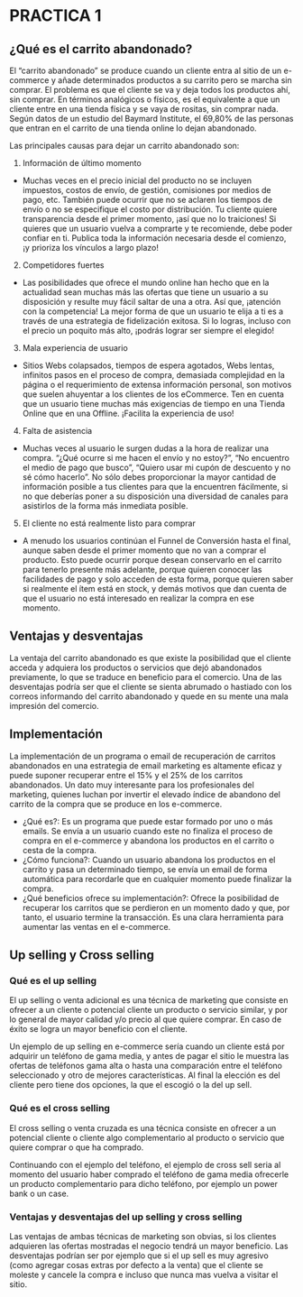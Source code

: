 # PRACTICA 1

## ¿Qué es el carrito abandonado?

El “carrito abandonado” se produce cuando un cliente entra al sitio de un e-commerce y añade determinados productos a su carrito pero se marcha sin comprar. El problema es que el cliente se va y deja todos los productos ahí, sin comprar.
En términos analógicos o físicos, es el equivalente a que un cliente entre en una tienda física y se vaya de rositas, sin comprar nada.
Según datos de un estudio del Baymard Institute, el 69,80% de las personas que entran en el carrito de una tienda online lo dejan abandonado.

Las principales causas para dejar un carrito abandonado son:

1.	Información de último momento

- Muchas veces en el precio inicial del producto no se incluyen impuestos, costos de envío, de gestión, comisiones por medios de pago, etc. También puede ocurrir que no se aclaren los tiempos de envío o no se especifique el costo por distribución.
Tu cliente quiere transparencia desde el primer momento, ¡así que no lo traiciones! Si quieres que un usuario vuelva a comprarte y te recomiende, debe poder confiar en ti.
Publica toda la información necesaria desde el comienzo, ¡y prioriza los vínculos a largo plazo!

2.	Competidores fuertes

- Las posibilidades que ofrece el mundo online han hecho que en la actualidad sean muchas más las ofertas que tiene un usuario a su disposición y resulte muy fácil saltar de una a otra. Así que, ¡atención con la competencia!
La mejor forma de que un usuario te elija a ti es a través de una estrategia de fidelización exitosa. Si lo logras, incluso con el precio un poquito más alto, ¡podrás lograr ser siempre el elegido!

3.	Mala experiencia de usuario

- Sitios Webs colapsados, tiempos de espera agotados, Webs lentas, infinitos pasos en el proceso de compra, demasiada complejidad en la página o el requerimiento de extensa información personal, son motivos que suelen ahuyentar a los clientes de los eCommerce.
Ten en cuenta que un usuario tiene muchas más exigencias de tiempo en una Tienda Online que en una Offline. ¡Facilita la experiencia de uso!

4.	Falta de asistencia

- Muchas veces al usuario le surgen dudas a la hora de realizar una compra. “¿Qué ocurre si me hacen el envío y no estoy?”, “No encuentro el medio de pago que busco”, “Quiero usar mi cupón de descuento y no sé cómo hacerlo”.
No sólo debes proporcionar la mayor cantidad de información posible a tus clientes para que la encuentren fácilmente, si no que deberías poner a su disposición una diversidad de canales para asistirlos de la forma más inmediata posible.

5.	El cliente no está realmente listo para comprar

- A menudo los usuarios continúan el Funnel de Conversión hasta el final, aunque saben desde el primer momento que no van a comprar el producto.
Esto puede ocurrir porque desean conservarlo en el carrito para tenerlo presente más adelante, porque quieren conocer las facilidades de pago y solo acceden de esta forma, porque quieren saber si realmente el ítem está en stock, y demás motivos que dan cuenta de que el usuario no está interesado en realizar la compra en ese momento.

## Ventajas y desventajas

La ventaja del carrito abandonado es que existe la posibilidad que el cliente acceda y adquiera los productos o servicios que dejó abandonados previamente, lo que se traduce en beneficio para el comercio. Una de las desventajas podría ser que el cliente se sienta abrumado o hastiado con los correos informando del carrito abandonado y quede en su mente una mala impresión del comercio.

## Implementación

La implementación de un programa o email de recuperación de carritos abandonados en una estrategia de email marketing es altamente eficaz y puede suponer recuperar entre el 15% y el 25% de los carritos abandonados. Un dato muy interesante para los profesionales del marketing, quienes luchan por invertir el elevado índice de abandono del carrito de la compra que se produce en los e-commerce.  
*	¿Qué es?: Es un programa que puede estar formado por uno o más emails. Se envía a un usuario cuando este no finaliza el proceso de compra en el e-commerce y abandona los productos en el carrito o cesta de la compra.
*	¿Cómo funciona?: Cuando un usuario abandona los productos en el carrito y pasa un determinado tiempo, se envía un email de forma automática para recordarle que en cualquier momento puede finalizar la compra.
*	¿Qué beneficios ofrece su implementación?: Ofrece la posibilidad de recuperar los carritos que se perdieron en un momento dado y que, por tanto, el usuario termine la transacción. Es una clara herramienta para aumentar las ventas en el e-commerce.


## Up selling y Cross selling

### Qué es el up selling

El up selling o venta adicional es una técnica de marketing que consiste en ofrecer a un cliente o potencial cliente un producto o servicio similar, y por lo general de mayor calidad y/o precio al que quiere comprar. En caso de éxito se logra un mayor beneficio con el cliente.

Un ejemplo de up selling en e-commerce sería cuando un cliente está por adquirir un teléfono de gama media, y antes de pagar el sitio le muestra las ofertas de teléfonos gama alta o hasta una comparación entre el teléfono seleccionado y otro de mejores características. Al final la elección es del cliente pero tiene dos opciones, la que el escogió o la del up sell.

### Qué es el cross selling
El cross selling o venta cruzada es una técnica consiste en ofrecer a un potencial cliente o cliente algo complementario al producto o servicio que quiere comprar o que ha comprado.

Continuando con el ejemplo del teléfono, el ejemplo de cross sell seria al momento del usuario haber comprado el teléfono de gama media ofrecerle un producto complementario para dicho teléfono, por ejemplo un power bank o un case.

### Ventajas y desventajas del up selling y cross selling

Las ventajas de ambas técnicas de marketing son obvias, si los clientes adquieren las ofertas mostradas el negocio tendrá un mayor beneficio. 
Las desventajas podrían ser por ejemplo que si el up sell es muy agresivo (como agregar cosas extras por defecto a la venta) que el cliente se moleste y cancele la compra e incluso que nunca mas vuelva a visitar el sitio.
